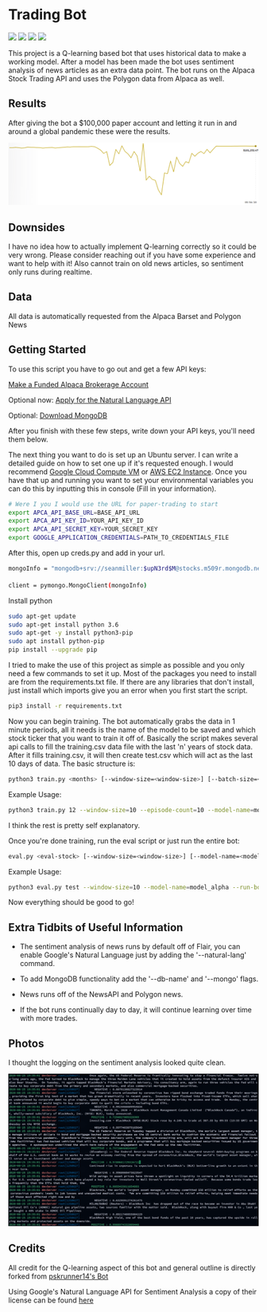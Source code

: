 # Trading Bot
[![](https://img.shields.io/github/v/release/tamuseanmiller/alpaca-stock-trading-bot)](https://github.com/tamuseanmiller/alpaca-stock-trading-bot/releases)
[![](https://img.shields.io/github/license/tamuseanmiller/alpaca-stock-trading-bot)](https://github.com/tamuseanmiller/alpaca-stock-trading-bot/blob/master/LICENSE.txt)
![](https://img.shields.io/github/stars/tamuseanmiller/alpaca-stock-trading-bot)
![](https://img.shields.io/tokei/lines/github/tamuseanmiller/alpaca-stock-trading-bot)

This project is a Q-learning based bot that uses historical data to make a working model. After a model has been made the bot uses sentiment analysis of news articles as an extra data point. The bot runs on the Alpaca Stock Trading API and uses the Polygon data from Alpaca as well.

## Results

After giving the bot a $100,000 paper account and letting it run in and around a global pandemic these were the results.

![Results](images/results.PNG)

## Downsides

I have no idea how to actually implement Q-learning correctly so it could be very wrong. Please consider reaching out if you have some experience and want to help with it! Also cannot train on old news articles, so sentiment only runs during realtime.

## Data

All data is automatically requested from the Alpaca Barset and Polygon News

## Getting Started

To use this script you have to go out and get a few API keys:

[Make a Funded Alpaca Brokerage Account](https://alpaca.markets/)

Optional now: [Apply for the Natural Language API](https://cloud.google.com/natural-language/)

Optional: [Download MongoDB](https://www.mongodb.com/)

After you finish with these few steps, write down your API keys, you'll need them below.

The next thing you want to do is set up an Ubuntu server. I can write a detailed guide on how to set one up if it's requested enough. I would recommend [Google Cloud Compute VM](https://console.cloud.google.com/compute/) or [AWS EC2 Instance](https://aws.amazon.com/). Once you have that up and running you want to set your environmental variables you can do this by inputting this in console (Fill in your information).

```bash
# Were I you I would use the URL for paper-trading to start
export APCA_API_BASE_URL=BASE_API_URL
export APCA_API_KEY_ID=YOUR_API_KEY_ID
export APCA_API_SECRET_KEY=YOUR_SECRET_KEY
export GOOGLE_APPLICATION_CREDENTIALS=PATH_TO_CREDENTIALS_FILE
```

After this, open up creds.py and add in your url.

```bash
mongoInfo = "mongodb+srv://seanmiller:$upN3rd$M@stocks.m509r.mongodb.net/stock_trading_data?retryWrites=true&w=majority"

client = pymongo.MongoClient(mongoInfo)
```

Install python

```bash
sudo apt-get update
sudo apt-get install python 3.6
sudo apt-get -y install python3-pip
sudo apt install python-pip
pip install --upgrade pip
```

I tried to make the use of this project as simple as possible and you only need a few commands to set it up. Most of the packages you need to install are from the requirements.txt file. If there are any libraries that don't install, just install which imports give you an error when you first start the script.

```bash
pip3 install -r requirements.txt
```

Now you can begin training. The bot automatically grabs the data in 1 minute periods, all it needs is the name of the model to be saved and which stock ticker that you want to train it off of. Basically the script makes several api calls to fill the training.csv data file with the last 'n' years of stock data. After it fills training.csv, it will then create test.csv which will act as the last 10 days of data. The basic structure is:

```bash
python3 train.py <months> [--window-size=<window-size>] [--batch-size=<batch-size>] [--episode-count=<episode-count>] [--model-name=<model-name>] [--pretrained] [--stock-name=<stock-name>] [--debug]
```


Example Usage:

```bash
python3 train.py 12 --window-size=10 --episode-count=10 --model-name=model_alpha --stock_name=AMD --pretrained --debug
```

I think the rest is pretty self explanatory.

Once you're done training, run the eval script or just run the entire bot:

```bash
eval.py <eval-stock> [--window-size=<window-size>] [--model-name=<model-name>] [--run-bot=<y/n>] [--stock-name=<stock-ticker>] [--natural-lang] [--debug]
```


Example Usage:

```bash
python3 eval.py test --window-size=10 --model-name=model_alpha --run-bot=y --stock-name=GOOGL --debug
```

Now everything should be good to go!

## Extra Tidbits of Useful Information

* The sentiment analysis of news runs by default off of Flair, you can enable Google's Natural Language just by adding the '--natural-lang' command.

* To add MongoDB functionality add the '--db-name' and '--mongo' flags.

* News runs off of the NewsAPI and Polygon news.

* If the bot runs continually day to day, it will continue learning over time with more trades.


## Photos

I thought the logging on the sentiment analysis looked quite clean.

![Sentiment Analysis](images/analysis.PNG)


## Credits

All credit for the Q-learning aspect of this bot and general outline is directly forked from [pskrunner14's Bot](https://github.com/pskrunner14/trading-bot)

Using Google's Natural Language API for Sentiment Analysis a copy of their license can be found [here](http://www.apache.org/licenses/LICENSE-2.0)
